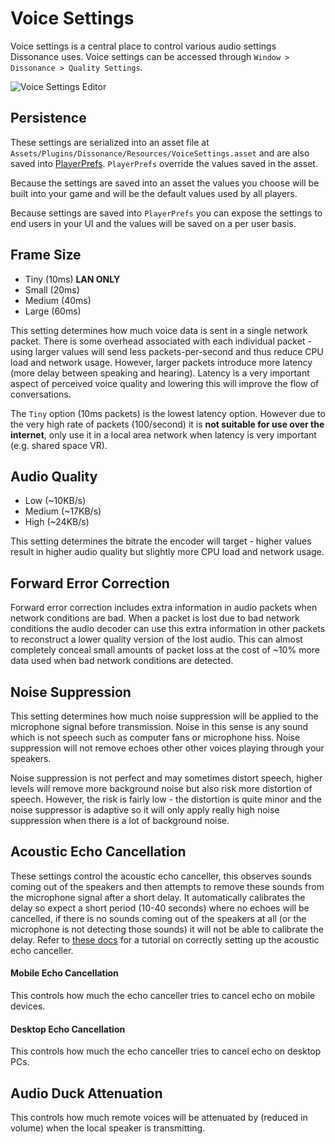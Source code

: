 # Voice Settings

Voice settings is a central place to control various audio settings Dissonance uses. Voice settings can be accessed through `Window > Dissonance > Quality Settings`.

![Voice Settings Editor](/images/VoiceSettings_Editor.png)

## Persistence

These settings are serialized into an asset file at `Assets/Plugins/Dissonance/Resources/VoiceSettings.asset` and are also saved into [PlayerPrefs](https://docs.unity3d.com/ScriptReference/PlayerPrefs.html). `PlayerPrefs` override the values saved in the asset.

Because the settings are saved into an asset the values you choose will be built into your game and will be the default values used by all players.

Because settings are saved into `PlayerPrefs` you can expose the settings to end users in your UI and the values will be saved on a per user basis.

## Frame Size

- Tiny (10ms) **LAN ONLY**
- Small (20ms)
- Medium (40ms)
- Large (60ms)

This setting determines how much voice data is sent in a single network packet. There is some overhead associated with each individual packet - using larger values will send less packets-per-second and thus reduce CPU load and network usage. However, larger packets introduce more latency (more delay between speaking and hearing). Latency is a very important aspect of perceived voice quality and lowering this will improve the flow of conversations.

The `Tiny` option (10ms packets) is the lowest latency option. However due to the very high rate of packets (100/second) it is **not suitable for use over the internet**, only use it in a local area network when latency is very important (e.g. shared space VR).

## Audio Quality

- Low (~10KB/s)
- Medium (~17KB/s)
- High (~24KB/s)

This setting determines the bitrate the encoder will target - higher values result in higher audio quality but slightly more CPU load and network usage.

## Forward Error Correction

Forward error correction includes extra information in audio packets when network conditions are bad. When a packet is lost due to bad network conditions the audio decoder can use this extra information in other packets to reconstruct a lower quality version of the lost audio. This can almost completely conceal small amounts of packet loss at the cost of ~10% more data used when bad network conditions are detected.

## Noise Suppression

This setting determines how much noise suppression will be applied to the microphone signal before transmission. Noise in this sense is any sound which is not speech such as computer fans or microphone hiss. Noise suppression will not remove echoes other other voices playing through your speakers.

Noise suppression is not perfect and may sometimes distort speech, higher levels will remove more background noise but also risk more distortion of speech. However, the risk is fairly low - the distortion is quite minor and the noise suppressor is adaptive so it will only apply really high noise suppression when there is a lot of background noise.

## Acoustic Echo Cancellation

These settings control the acoustic echo canceller, this observes sounds coming out of the speakers and then attempts to remove these sounds from the microphone signal after a short delay. It automatically calibrates the delay so expect a short period (10-40 seconds) where no echoes will be cancelled, if there is no sounds coming out of the speakers at all (or the microphone is not detecting those sounds) it will not be able to calibrate the delay. Refer to [these docs](../../Tutorials/Acoustic-Echo-Cancellation.md) for a tutorial on correctly setting up the acoustic echo canceller.

#### Mobile Echo Cancellation

This controls how much the echo canceller tries to cancel echo on mobile devices.

#### Desktop Echo Cancellation

This controls how much the echo canceller tries to cancel echo on desktop PCs.

## Audio Duck Attenuation

This controls how much remote voices will be attenuated by (reduced in volume) when the local speaker is transmitting.